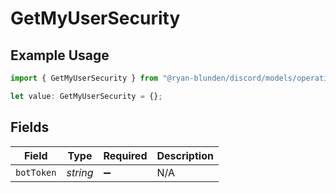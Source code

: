 # GetMyUserSecurity

## Example Usage

```typescript
import { GetMyUserSecurity } from "@ryan-blunden/discord/models/operations";

let value: GetMyUserSecurity = {};
```

## Fields

| Field              | Type               | Required           | Description        |
| ------------------ | ------------------ | ------------------ | ------------------ |
| `botToken`         | *string*           | :heavy_minus_sign: | N/A                |
